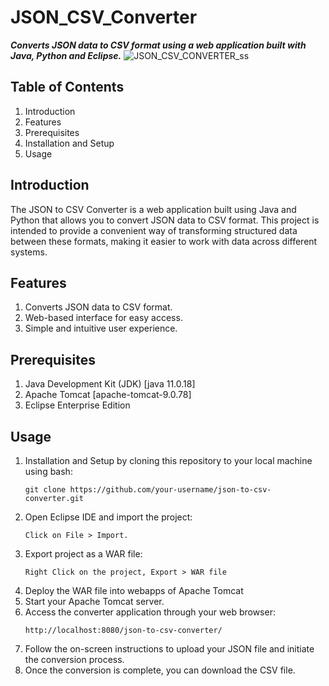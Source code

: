 # **JSON_CSV_Converter**
***Converts JSON data to CSV format using a web application built with Java, Python and Eclipse.***
![JSON_CSV_CONVERTER_ss](https://github.com/erriiiccccccc/JSON_CSV_Converter-online/assets/90021527/ea3877eb-24ec-444e-99ff-d6c3b95d5b68)

## Table of Contents ##
1. Introduction
2. Features
3. Prerequisites
4. Installation and Setup
5. Usage

## Introduction
The JSON to CSV Converter is a web application built using Java and Python that allows you to convert JSON data to CSV format. This project is intended to provide a convenient way of transforming structured data between these formats, making it easier to work with data across different systems.

## Features
1. Converts JSON data to CSV format.
2. Web-based interface for easy access.
3. Simple and intuitive user experience.

## Prerequisites
1. Java Development Kit (JDK) [java 11.0.18]
2. Apache Tomcat [apache-tomcat-9.0.78]
3. Eclipse Enterprise Edition

## Usage

1. Installation and Setup by cloning this repository to your local machine using bash:
    ```
    git clone https://github.com/your-username/json-to-csv-converter.git
    ```
2. Open Eclipse IDE and import the project:
    ```
    Click on File > Import.
    ```
3. Export project as a WAR file:
    ```
    Right Click on the project, Export > WAR file
    ```
4. Deploy the WAR file into webapps of Apache Tomcat
5. Start your Apache Tomcat server.
6. Access the converter application through your web browser:
    ```
    http://localhost:8080/json-to-csv-converter/
    ```
7. Follow the on-screen instructions to upload your JSON file and initiate the conversion process.
8. Once the conversion is complete, you can download the CSV file.